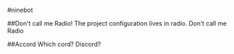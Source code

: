 #ninebot

##Don't call me Radio!
The project configuration lives in radio.  Don't call me Radio

##Accord
Which cord?  Discord?  
